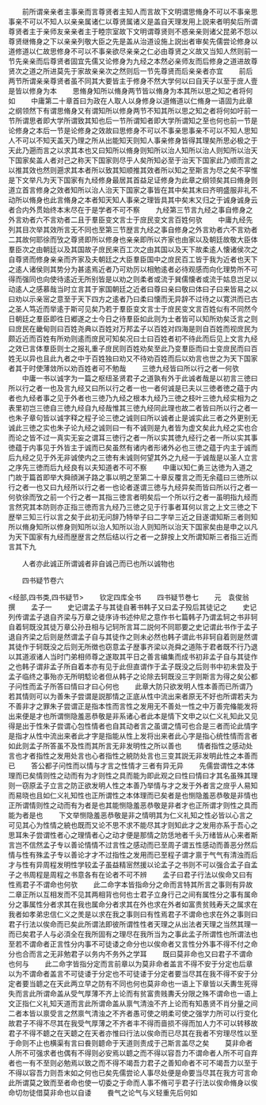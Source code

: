 <!-- { "loadSidebar": true } -->
　　前所谓亲亲者主事亲而言尊贤者主知人而言故下文明谓思脩身不可以不事亲思事亲不可以不知人以亲亲属诸仁以尊贤属诸义是盖自天理发用上説来者明矣后所谓尊贤者主于亲师友亲亲者主于睦宗室故下文明谓尊贤则不惑亲亲则诸父昆弟不怨以尊贤继脩身之下以亲亲列敬大臣之先是盖从治道设施上説出者审矣先儒尝论修身以道修道以仁故思修身不可以不事亲欲尽亲亲之仁必由尊贤之义故又当知人然则前一节先亲亲而后尊贤者固宜先儒又论修身为九经之本然必亲师友而后修身之道进故尊贤次之道之所进莫先于家故亲亲次之然则后一节先尊贤而后亲亲者亦宜
　　前后两节所谓亲亲尊贤者虽不同其大要皆主于修身不然大学何以曰自天子以至于庻人壹是皆以修身为本
　　思脩身知所以脩身两节皆以脩身为本其所以思之知之者将何如
　　中庸第二十章首曰为政在人取人以身修身以道脩道以仁脩身一语固为此章之纲领然下有谓思脩身又有谓知所以修身两节不知其所以思之知之者将何如吁前一节所谓思者即大学所谓致其知也后一节所谓知者即大学所谓知之至也何也前一节是论修身之本后一节是论修身之效故曰思修身不可以不事亲思事亲不可以不知人思知人不可以不知天盖天乃理之所从出能知天则知人事亲修身皆得其理矣所思必极之于天此乃遡而言之以求其本也又曰知所以脩身则知所以治人知所以治人则知所以治天下国家矣盖人者对己之称天下国家则尽乎人矣所知必至于治天下国家此乃顺而言之以推其效也然则遡求其本者所以致其知顺推其效者所以知之至斯言为尽之矣不寜惟是下文举凡为天下国家有九经修身最居其首益足证修身为此章之纲领矣其曰脩身则道立首言修身之效者知所以治人治天下国家之事皆在其中矣其末曰齐明盛服非礼不动所以脩身也此言脩身之本者知天知人事亲之理皆具其中矣末又归之于诚身诚身云者合内外贯始终本末尽在于是学者不可不察
　　九经第三节言九经之事自修身之外言劝者六不言劝者二且于羣臣变文言士于庻民变文言百姓何欤
　　中庸九经先列其目次举其效所言无不同也至第三节歴言九经之事自修身之外言劝者六不言劝者二其故何耶徐而攷之尊贤即所以修身也亲亲即所以齐家也由家以及朝廷故敬大臣体羣臣次之由朝廷以及其国故子庻民来百工次之由其国以及天下故柔逺人懐诸侯次之自尊贤而修身亲亲而齐家及夫朝廷之大臣羣臣国中之庻民百工皆于我为近者也天下之逺人诸侯则其势分为甚逺焉近者乃可劝厉以相勉逺者必待观感而向化理势所不可得而强同也向使待逺近无所别皆是以劝之则柔者或流于巽儒懐者或流于姑息岂足以动逺人之感慕哉当时立言其于家国朝廷之近者曰尊曰亲曰敬曰体曰子曰来皆易之以曰劝以示亲宻之意至于天下四方之逺者乃曰柔曰懐而无异辞不过待之以寛洪而已古之圣人笃近而举逺于斯可见矣乃若于羣臣变文言士于庻民变文言百姓似有不同然今日朝廷之羣臣即徃日郷遂之士今日之待羣臣如此则为士者皆可以知所劝矣泛言之则曰庻民在畿甸则曰百姓尧典以百姓对万邦孟子以百姓对四海是则自百姓而视庻民为颇近近而百姓有所劝则逺而庻民可知矣况曰士曰百姓者初不待此而后见上文言九经之效已言体羣臣则士之报礼重子庻民则百姓劝矣至此乃变羣臣而曰士变庻民而曰百姓无以异也且此九者之中于百姓独曰劝又不待劝百姓而后以劝言也世之为天下国家者其于时使薄敛所以劝百姓者可不勉哉
　　三徳九经皆曰所以行之者一何欤
　　中庸一书以诚字为一篇之枢纽圣贤君子之道孰有外于此诚者哉是以初言三徳曰所以行之者一也及言九经又曰所以行之者一也一者何诚是已夫以三徳者徳之蕴于内者也九经者事之见于外者也三徳乃九经之根本九经乃三徳之枝叶三徳九经实相为之表里初岂三徳自三徳九经自九经哉惟其三徳九经同此理也故二者皆曰所以行之者一也朱子章句皆以诚字释之程子论三徳之诚则曰所以诚者止是诚实此三者之外更别无诚此三徳之实也朱子论九经之诚则曰一有不诚则是九者皆为虚文矣此九经之实也合而论之皆不过一真实无妄之谓耳三徳行之者一所以实其徳九经行之者一所以实其事徳蕴于内事见于外皆主于诚而已矣虽然有诸内者形诸外必也三徳之蕴于内主于诚而后九经之见于外无非诚使内之三徳有未诚则何望其外之九经一于诚哉是以圣人立言之序先三徳而后九经良有以夫知道者不可不察
　　中庸以知仁勇三达徳为入道之门故于篇首即举大舜顔渊子路之事以明之至第二十章反覆言之而无余蕴曰三徳所以行之者一也又曰九经所以行之者一也论者遂谓三徳与九经异矣而皆曰所以行之者一何欤徐而攷之前一个行之者一其指三徳言者明矣后一个所以行之者一虽明指九经而言然究其本防则亦正指三徳而言九经乃三徳之见于行事者耳何以言之上文三徳之下歴举三知三行以言之矣于此初无问辞乃特举子曰二字举三近之目遂谓知斯三者则知所以脩身知所以修身则知所以治人知所以治人则知所以治天下国家矣由是申之以凡为天下国家有九经而歴歴言之然后结以行之者一之辞按上文所谓知斯三者指三近而言其下九





　　人者亦此诚正所谓诚者非自诚己而已也所以诚物也












　　四书疑节卷六

<经部,四书类,四书疑节>
　　钦定四库全书
　　四书疑节巻七
　　元　袁俊翁　撰
　　孟子一
　　史记谓孟子与其徒自著书韩子又曰孟子殁后其徒记之
　　史记列传谓孟子退自齐梁与万章之徒序诗书述仲尼之意作书七篇韩子乃谓孟轲之书非轲自着轲既没其徒万章公孙丑相与记轲所言耳二説何不同耶要之史记谓此书作于孟子退自齐梁之后则是然谓孟子自与其徒作之则未必然也韩子谓此书非轲自着则是然谓其徒作于轲既没之后则无所徴也窃意孟子歴事齐梁以尧舜之道陈于君者既不行乃退以其道淑诸人当时门弟相师尊之遂取其平日之善言编集而成书初非孟子自与其徒作之也韩子谓非孟子所自着本亦有见于此但直谓作于孟子既没之后则书中初未尝及于孟子临终之事殆亦无所明騐论者但从韩子之论除去轲既没三字则斯言为得之矣公都子问性而孟子所答曰情曰才曰心何也
　　此章大防只欲发明人性本善而已所谓乃若其情则可以为善朱子尝谓是説那情之正底从性中流出来者原无不好也所谓若夫为不善非才之罪朱子尝谓正是指本性而言性之发用无不善处一性之中万善完偹能发将出来便是才也所谓恻隐羞恶恭敬是非系诸心者此本是情下文申之以仁义礼知此又见得是出于性朱子尝谓心包性情者也自其动者言之虽谓之情可也合是三者而论此情字是指才从性中流出来者此才字是指能从性上发将出来者此心字是指心统性情而言者如此则孟子所答虽不及性而其所言无非发明性之所以善也
　　情者指性之感动处言也才者指性之发用处言也心者指性之綂防处言也三变其説无非发明此性之本善而已
　　答公都子问性而以情与才言之性情才三者有异无异
　　先儒尝谓性之本体理而已矣情则性之动而有为才则性之具而能为即此观之曰性曰情曰才其名虽殊其理则一窃原孟子立言之防正欲发明人性之本善乃举情与才之发于外者言之庻乎人易知而易晓也且如仁义礼知性也正所谓性之本体理而已矣者是也恻隐羞恶恭敬是非情也正所谓情则性之动而有为者是也其能恻隐羞恶恭敬是非者才也正所谓才则性之具而能为者是也
　　下文举恻隐羞恶恭敬是非之情明其为仁义礼知之性必皆以心言之可见其心为性情之綂也既而又论不思不求不能尽其才则知此才之发用亦系于吾心之思耳朱子尝谓性者心之理情者心之动才便是那情之防恁地者千头万绪皆从心来者斯言岂不信然孟子专以善论情情不过言性之感动而已至周子谓五性感动而善恶分然后情与性有殊孟子专以善论才才不过指性之发用而已至程子谓才禀于气气有清浊而后才与性有异周程发明性学较孟子虽益精宻然援以论孟子之书则不可以强合孟子自孟子之书周程是周程之书意各有在论者不可不辨
　　孟子曰君子行法以俟命又曰有性焉君子不谓命也何欤
　　此二命字本皆指命分之命而言特其所言之事则有异故二章正所以互相发而不见其两相背也何也士君子立身行己之间有属性分之事有属命分之事属性分者求其在我也属命分者求其在外也求在外者如富贵贫贱寿夭之属求在我者如孝弟忠信仁义之羙是以求在我之事则曰有性焉君子不谓命也求在外之事则曰君子行法以俟命而已矣此所谓法即彼所谓性性者天理之从出法者天理之当然其理一而已矣君子人与必湏全在我所固有之理尽在我所当为之事此孟子所谓性也所谓法也至若不谓命者正言性分内事不可徒诿之命分也以俟命者又言性分外事不得不付之命分也合而言之无非勉君子以务内不务外之学耳
　　既曰莫非命也又曰君子不谓命也何与
　　此二命字皆指分定而言前章以为莫非命者盖言不得不安于分定也后章以为不谓命者盖言不可徒诿于分定也不可徒诿于分定者要当尽其在我不得不安于分定者要当聼之在天此两立早之防有不同也何也莫非命也一语上下章皆以夭夀生死得失而言此所谓命盖从受气厚薄不齐上论而有贫富贵贱夀夭分限之殊不谓命也一语上文正指仁义礼知天道而言此所谓命盖从禀气清浊不齐上论而有知愚贤不肖分量之间二者本皆以禀受言之然禀气清浊之不齐者愚可使之明柔可使之强学力所可以行变化故君子不得不尽其在我受气厚薄之不齐者丰不得而啬损不得而加人力不可以转移故君子不得不聼之在天聼之在天者亦惟曰行法以俟命而已尽其在我者不穷理尽性以至于命则不止也横渠有言曰飬则聼命于天道则责成于己斯言盖尽之矣
　　莫非命者人所不可强求者也偶有不得则必安焉以聼之而不得以容吾力不谓命者人所不可自弃者也一有不至则必勉焉以致之而不得不竭吾力君子之善知命者不可不竭吾力以至于不得以容吾力则吾末如之何也已矣先儒尝论人事尽处便是命要当尽其在我方可言命此所谓莫之致而至者命也使一切委之于命而人事不脩可乎君子行法以俟命脩身以俟命切勿徒借莫非命也以自诿
　　飬气之论气与义轻重先后何如
